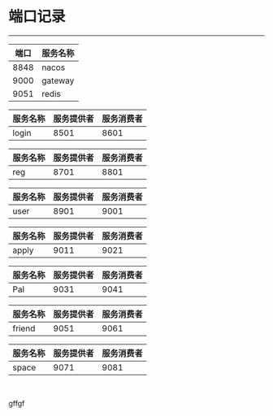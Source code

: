 # 										端口记录

---

 端口|服务名称  
---|---
 8848|nacos  
 9000|gateway 
 9051 |redis    



服务名称 | 服务提供者  | 服务消费者
---|---|---
login | 8501  | 8601

| 服务名称 | 服务提供者 | 服务消费者 |
| -------- | ---------- | ---------- |
| reg      | 8701       | 8801       |

| 服务名称 | 服务提供者 | 服务消费者 |
| -------- | ---------- | ---------- |
| user     | 8901       | 9001       |

| 服务名称 | 服务提供者 | 服务消费者 |
| -------- | ---------- | ---------- |
| apply    | 9011       | 9021       |

| 服务名称 | 服务提供者 | 服务消费者 |
| -------- | ---------- | ---------- |
| Pal      | 9031       | 9041       |

| 服务名称 | 服务提供者 | 服务消费者 |
| -------- | ---------- | ---------- |
| friend     | 9051       | 9061     |

| 服务名称 | 服务提供者 | 服务消费者 |
| -------- | ---------- | ---------- |
| space     | 9071       | 9081     |



​                                                     

gffgf
